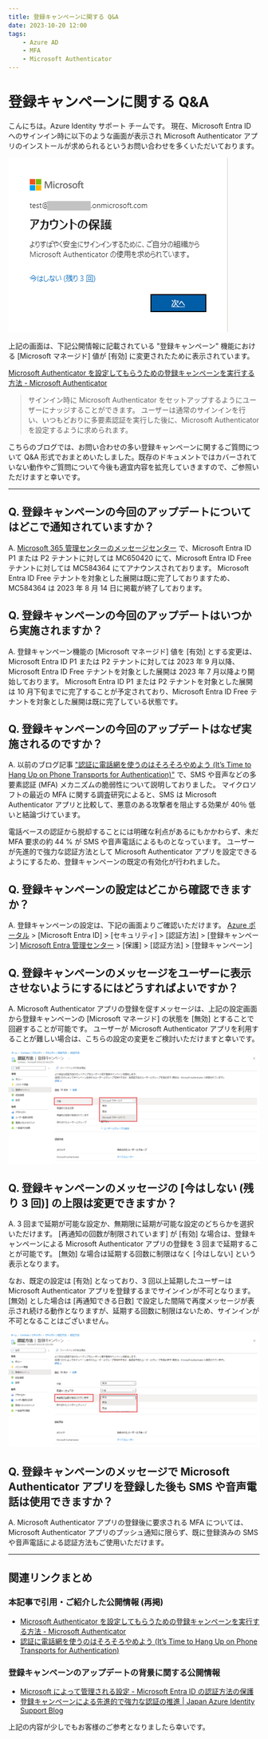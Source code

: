 ```yaml
---
title: 登録キャンペーンに関する Q&A
date: 2023-10-20 12:00
tags:
    - Azure AD
    - MFA
    - Microsoft Authenticator
---
```


# 登録キャンペーンに関する Q&A

こんにちは。Azure Identity サポート チームです。
現在、Microsoft Entra ID へのサインイン時に以下のような画面が表示され Microsoft Authenticator アプリのインストールが求められるというお問い合わせを多くいただいております。

![登録キャンペーンのメッセージ](./registration-campaign-qanda/registration-campaign-qanda1.png)

上記の画面は、下記公開情報に記載されている "登録キャンペーン" 機能における [Microsoft マネージド] 値が [有効] に変更されたために表示されています。

[Microsoft Authenticator を設定してもらうための登録キャンペーンを実行する方法 - Microsoft Authenticator](https://learn.microsoft.com/ja-jp/azure/active-directory/authentication/how-to-mfa-registration-campaign)
> サインイン時に Microsoft Authenticator をセットアップするようにユーザーにナッジすることができます。 ユーザーは通常のサインインを行い、いつもどおりに多要素認証を実行した後に、Microsoft Authenticator を設定するように求められます。

こちらのブログでは、お問い合わせの多い登録キャンペーンに関するご質問について Q&A 形式でおまとめいたしました。既存のドキュメントではカバーされていない動作やご質問について今後も適宜内容を拡充していきますので、ご参照いただけますと幸いです。

---

## Q. 登録キャンペーンの今回のアップデートについてはどこで通知されていますか？

A. [Microsoft 365 管理センターのメッセージセンター](https://go.microsoft.com/fwlink/p/?linkid=2070717) で、Microsoft Entra ID P1 または P2 テナントに対しては MC650420 にて、Microsoft Entra ID Free テナントに対しては MC584364 にてアナウンスされております。
Microsoft Entra ID Free テナントを対象とした展開は既に完了しておりますため、MC584364 は 2023 年 8 月 14 日に掲載が終了しております。

## Q. 登録キャンペーンの今回のアップデートはいつから実施されますか？

A. 登録キャンペーン機能の [Microsoft マネージド] 値を [有効] とする変更は、Microsoft Entra ID P1 または P2 テナントに対しては 2023 年 9 月以降、Microsoft Entra ID Free テナントを対象とした展開は 2023 年 7 月以降より開始しております。
Microsoft Entra ID P1 または P2 テナントを対象とした展開は 10 月下旬までに完了することが予定されており、Microsoft Entra ID Free テナントを対象とした展開は既に完了している状態です。

## Q. 登録キャンペーンの今回のアップデートはなぜ実施されるのですか？

A. 以前のブログ記事 ["認証に電話網を使うのはそろそろやめよう (It’s Time to Hang Up on Phone Transports for Authentication)"](https://techcommunity.microsoft.com/t5/microsoft-entra-azure-ad-blog/it-s-time-to-hang-up-on-phone-transports-for-authentication/ba-p/1751752) で、SMS や音声などの多要素認証 (MFA) メカニズムの脆弱性について説明しておりました。
マイクロソフトの最近の MFA に関する調査研究によると、SMS は Microsoft Authenticator アプリと比較して、悪意のある攻撃者を阻止する効果が 40％ 低いと結論づけています。

電話ベースの認証から脱却することには明確な利点があるにもかかわらず、未だ MFA 要求の約 44 % が SMS や音声電話によるものとなっています。
ユーザーが先進的で強力な認証方法として Microsoft Authenticator アプリを設定できるようにするため、登録キャンペーンの既定の有効化が行われました。

## Q. 登録キャンペーンの設定はどこから確認できますか？

A. 登録キャンペーンの設定は、下記の画面よりご確認いただけます。
[Azure ポータル](https://portal.azure.com) > [Microsoft Entra ID] > [セキュリティ] > [認証方法] > [登録キャンペーン]
[Microsoft Entra 管理センター](https://entra.microsoft.com) > [保護] > [認証方法] > [登録キャンペーン]

## Q. 登録キャンペーンのメッセージをユーザーに表示させないようにするにはどうすればよいですか？

A. Microsoft Authenticator アプリの登録を促すメッセージは、上記の設定画面から登録キャンペーンの [Microsoft マネージド] の状態を [無効] とすることで回避することが可能です。
ユーザーが Microsoft Authenticator アプリを利用することが難しい場合は、こちらの設定の変更をご検討いただけますと幸いです。

![登録キャンペーンの [状態] を変更する画面](./registration-campaign-qanda/registration-campaign-qanda2.png)

## Q. 登録キャンペーンのメッセージの [今はしない (残り 3 回)] の上限は変更できますか？

A. 3 回まで延期が可能な設定か、無期限に延期が可能な設定のどちらかを選択いただけます。
[再通知の回数が制限されています] が [有効] な場合は、登録キャンペーンによる Microsoft Authenticator アプリの登録を 3 回まで延期することが可能です。
[無効] な場合は延期する回数に制限はなく [今はしない] という表示となります。

なお、既定の設定は [有効] となっており、3 回以上延期したユーザーは Microsoft Authenticator アプリを登録するまでサインインが不可となります。
[無効] とした場合は [再通知できる日数] で設定した間隔で再度メッセージが表示され続ける動作となりますが、延期する回数に制限はないため、サインインが不可となることはございません。

![登録キャンペーンの [再通知の回数が制限されています] を変更する画面](./registration-campaign-qanda/registration-campaign-qanda3.png)

## Q. 登録キャンペーンのメッセージで Microsoft Authenticator アプリを登録した後も SMS や音声電話は使用できますか？

A. Microsoft Authenticator アプリの登録後に要求される MFA については、Microsoft Authenticator アプリのプッシュ通知に限らず、既に登録済みの SMS や音声電話による認証方法もご使用いただけます。

---

## 関連リンクまとめ
### 本記事で引用・ご紹介した公開情報 (再掲)
- [Microsoft Authenticator を設定してもらうための登録キャンペーンを実行する方法 - Microsoft Authenticator](https://learn.microsoft.com/ja-jp/azure/active-directory/authentication/how-to-mfa-registration-campaign)
- [認証に電話網を使うのはそろそろやめよう (It’s Time to Hang Up on Phone Transports for Authentication)](https://techcommunity.microsoft.com/t5/microsoft-entra-azure-ad-blog/it-s-time-to-hang-up-on-phone-transports-for-authentication/ba-p/1751752)


### 登録キャンペーンのアップデートの背景に関する公開情報
- [Microsoft によって管理される設定 - Microsoft Entra ID の認証方法の保護](https://learn.microsoft.com/ja-jp/azure/active-directory/authentication/concept-authentication-default-enablement#microsoft-managed-settings)
- [登録キャンペーンによる先進的で強力な認証の推進 | Japan Azure Identity Support Blog](https://jpazureid.github.io/blog/azure-active-directory/advancing-modern-strong-authentication/)

上記の内容が少しでもお客様のご参考となりましたら幸いです。
